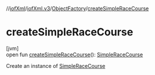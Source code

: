 //[iofXml](../../../index.md)/[iofXml.v3](../index.md)/[ObjectFactory](index.md)/[createSimpleRaceCourse](create-simple-race-course.md)

# createSimpleRaceCourse

[jvm]\
open fun [createSimpleRaceCourse](create-simple-race-course.md)(): [SimpleRaceCourse](../-simple-race-course/index.md)

Create an instance of [SimpleRaceCourse](../-simple-race-course/index.md)

